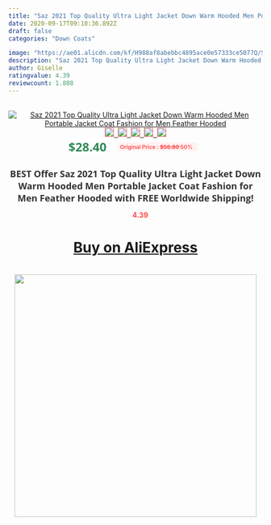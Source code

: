 ```yaml
---
title: "Saz 2021 Top Quality Ultra Light Jacket Down Warm Hooded Men Portable Jacket Coat Fashion for Men Feather Hooded"
date: 2020-09-17T09:10:36.892Z
draft: false
categories: "Down Coats"

image: "https://ae01.alicdn.com/kf/H988af8abebbc4895ace0e57333ce5077Q/Saz-2021-Top-Quality-Ultra-Light-Jacket-Down-Warm-Hooded-Men-Portable-Jacket-Coat-Fashion-for.jpg"
description: "Saz 2021 Top Quality Ultra Light Jacket Down Warm Hooded Men Portable Jacket Coat Fashion for Men Feather Hooded"
author: Giselle
ratingvalue: 4.39
reviewcount: 1.888
---
```

<br>
<div style="text-align: center;">
<a href="https://s.click.aliexpress.com/e/_AXY27T" target="_blank" rel="nofollow noopener noreferrer"><img alt="Saz 2021 Top Quality Ultra Light Jacket Down Warm Hooded Men Portable Jacket Coat Fashion for Men Feather Hooded" class="magnifier-image" src="https://ae01.alicdn.com/kf/H988af8abebbc4895ace0e57333ce5077Q/Saz-2021-Top-Quality-Ultra-Light-Jacket-Down-Warm-Hooded-Men-Portable-Jacket-Coat-Fashion-for.jpg_640x640.jpg">
<br>
<img style="border:1px solid salmon" src="https://ae01.alicdn.com/kf/H988af8abebbc4895ace0e57333ce5077Q/Saz-2021-Top-Quality-Ultra-Light-Jacket-Down-Warm-Hooded-Men-Portable-Jacket-Coat-Fashion-for.jpg_120x120.jpg">&nbsp;&nbsp;<img style="border:1px solid salmon" src="https://ae01.alicdn.com/kf/Hd3c5f57f5a07464c8920bfd6ed61e533c/Saz-2021-Top-Quality-Ultra-Light-Jacket-Down-Warm-Hooded-Men-Portable-Jacket-Coat-Fashion-for.jpg_120x120.jpg">&nbsp;&nbsp;<img style="border:1px solid salmon" src="https://ae01.alicdn.com/kf/H21852876110845f684273cb79130bad7p/Saz-2021-Top-Quality-Ultra-Light-Jacket-Down-Warm-Hooded-Men-Portable-Jacket-Coat-Fashion-for.jpg_120x120.jpg">&nbsp;&nbsp;<img style="border:1px solid salmon" src="https://ae01.alicdn.com/kf/H28911ae883374654bc4304552ad14caeK/Saz-2021-Top-Quality-Ultra-Light-Jacket-Down-Warm-Hooded-Men-Portable-Jacket-Coat-Fashion-for.jpg_120x120.jpg">&nbsp;&nbsp;<img style="border:1px solid salmon" src="https://ae01.alicdn.com/kf/H960956e0c82c4fc3b081b9ed2729e8530/Saz-2021-Top-Quality-Ultra-Light-Jacket-Down-Warm-Hooded-Men-Portable-Jacket-Coat-Fashion-for.jpg_120x120.jpg"></a></div><br0>
<div style="text-align: center;"><span style="background-color: white; border: 0px; box-sizing: border-box; color: seagreen; display: inline-block; font-family: &quot;open sans&quot; , &quot;arial&quot; , &quot;helvetica&quot; , sans-serif , &quot;heiti&quot;; font-size: 24px; font-stretch: inherit; font-weight: 700; line-height: inherit; margin: 0px 10px 0px 0px; padding: 0px; vertical-align: middle;">$28.40 </span>
<span style="background: rgb(255 , 241 , 241); border-radius: 3px; border: 0px; box-sizing: border-box; color: #ff4747; display: inline-block; font-family: inherit; font-size: 12px; font-stretch: inherit; font-style: inherit; font-variant: inherit; font-weight: 600; line-height: inherit; margin: 0px; padding: 2px 5px; transform: scale(0.9); vertical-align: middle;">Original Price : <b style="text-decoration: line-through;">$56.80 </b> 50%&nbsp;&nbsp;</span></div>
<h1 style="color: #333333; display: inline-block; font-family: &quot;open sans&quot; , &quot;arial&quot; , &quot;helvetica&quot; , sans-serif , &quot;heiti&quot;; font-size: 18px; font-stretch: inherit; font-weight: 700; text-align: center;">BEST Offer Saz 2021 Top Quality Ultra Light Jacket Down Warm Hooded Men Portable Jacket Coat Fashion for Men Feather Hooded with FREE Worldwide Shipping!</h1>
<div style="color: #ff4747; text-align: center;">
<img src="https://4.bp.blogspot.com/-M0ZcTcb-5uY/XleCXlxnR4I/AAAAAAAAAEc/OrjgMkXV1oMQFaCRZj5HQwOCBcu3w1FegCPcBGAYYCw/s1600/star.png" style="height: 15px;">&nbsp;<b>4.39</b></div>
<div class="button_cont" align="center"><a class="buynow_a" href="https://s.click.aliexpress.com/e/_AXY27T" target="_blank" rel="nofollow noopener noreferrer"><H1>Buy on AliExpress</H1></a></div><br>
<div class="separator" style="clear: both; text-align: center;">
<img src="https://lh3.googleusercontent.com/-pTy5HemUv9M/XlePHvY0dAI/AAAAAAAAAE4/0nX5iRUoIWY8eMW9Dpxeirr157OZliDIgCLcBGAsYHQ/s1600/badge.gif" width="480">
</div>
